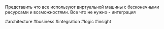 Представить что все используют виртуальной машины с бесконечными ресурсами и возможностями. Все что не нужно - интеграция 

#architecture #business #integration #logic #insight